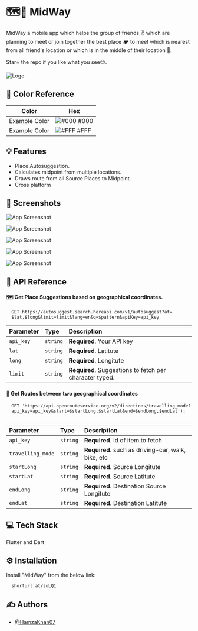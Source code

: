 
# 🗺️📍 MidWay

MidWay a mobile app which helps the group of friends ✌️ which are planning 
to meet or join together the best place 🏕️ to meet which is nearest from all
friend's location or which is in the middle of their location 📍.

Star⭐ the repo if you like what you see😉.




![Logo](https://drive.google.com/uc?id=1Hqth10Xv0edwzackhtBi8IrCUQTwZPGF)

## 🎨 Color Reference

| Color             | Hex                                                                |
| ----------------- | ------------------------------------------------------------------ |
| Example Color | ![#000](https://via.placeholder.com/10/000a192f?text=+) #000 |
| Example Color | ![#FFF](https://via.placeholder.com/10/FFF?text=+) #FFF |

## 💡 Features

- Place Autosuggestion.
- Calculates midpoint from multiple locations.
- Draws route from all Source Places to Midpoint.
- Cross platform


## 📸 Screenshots

![App Screenshot](https://drive.google.com/uc?id=1TOdlZysEPV9dCnmnaeAWjA9emS6Utnsi)

![App Screenshot](https://drive.google.com/uc?id=1TdbKt3jsnl8iiBFLjVjd60xqTO9FzRS7)

![App Screenshot](https://drive.google.com/uc?id=18e-_HAo-4n4GtMLIsCmWGxO-xB9W8-2I)

![App Screenshot](https://drive.google.com/uc?id=1pirUxVQ7-FEbsb7Ci4AqlOOnpKQlPj-X)

![App Screenshot](https://drive.google.com/uc?id=1ZNLAlqv4xjnGqlJ74Qtr2N-z6QlT3gMY)

## 📡 API Reference

#### 🗺️ Get Place Suggestions based on geographical coordinates.

```http
  GET https://autosuggest.search.hereapi.com/v1/autosuggest?at=
  $lat,$long&limit=limit&lang=en&q=$pattern&apiKey=api_key
```

| Parameter | Type     | Description                |
| :-------- | :------- | :------------------------- |
| `api_key` | `string` | **Required**. Your API key |
| `lat` | `string` | **Required**. Latitute |
| `long` | `string` | **Required**. Longitute |
| `limit` | `string` | **Required**. Suggestions to fetch per character typed.|

#### 📍 Get Routes between two geographical coordinates

```http
  GET 'https://api.openrouteservice.org/v2/directions/travelling_mode?
  api_key=api_key&start=$startLong,$startLat&end=$endLong,$endLat');
      
```

| Parameter | Type     | Description                       |
| :-------- | :------- | :-------------------------------- |
| `api_key`      | `string` | **Required**. Id of item to fetch |
| `travelling_mode`      | `string` | **Required**. such as driving-car, walk, bike, etc |
| `startLong`      | `string` | **Required**. Source Longitute |
| `startLat`      | `string` | **Required**. Source Latitute |
| `endLong`      | `string` | **Required**. Destination Source Longitute |
| `endLat`      | `string` | **Required**. Destination Latitute |


## 💻 Tech Stack

Flutter and Dart



## ⚙️ Installation

Install "MidWay" from the below link:

```web
  shorturl.at/suLQ1
```
    
## ✍️ Authors

- [@HamzaKhan07](https://www.github.com/HamzaKhan07)

